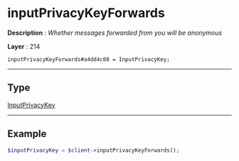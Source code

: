 # inputPrivacyKeyForwards

**Description** : *Whether messages forwarded from you will be anonymous*

**Layer** : 214

```tl
inputPrivacyKeyForwards#a4dd4c08 = InputPrivacyKey;
```

---

## Type

[InputPrivacyKey](type/InputPrivacyKey)

---

## Example

```php
$inputPrivacyKey = $client->inputPrivacyKeyForwards();
```